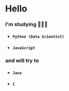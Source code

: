 # Hello

### I'm studying 🧑🏻‍💻
- #### `Python (Data Scientist)` 
- #### `JavaScript`

### and will try to
- #### `Java`
- #### `C`
